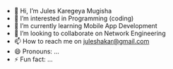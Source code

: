 - 👋 Hi, I’m Jules Karegeya Mugisha
- 👀 I’m interested in Programming (coding)
- 🌱 I’m currently learning Mobile App Development 
- 💞️ I’m looking to collaborate on Network Engineering 
- 📫 How to reach me on juleshakar@gmail.com 
- 😄 Pronouns: ...
- ⚡ Fun fact: ...

<!---
JulesKare/JulesKare is a ✨ special ✨ repository because its `README.md` (this file) appears on your GitHub profile.
You can click the Preview link to take a look at your changes.
--->
